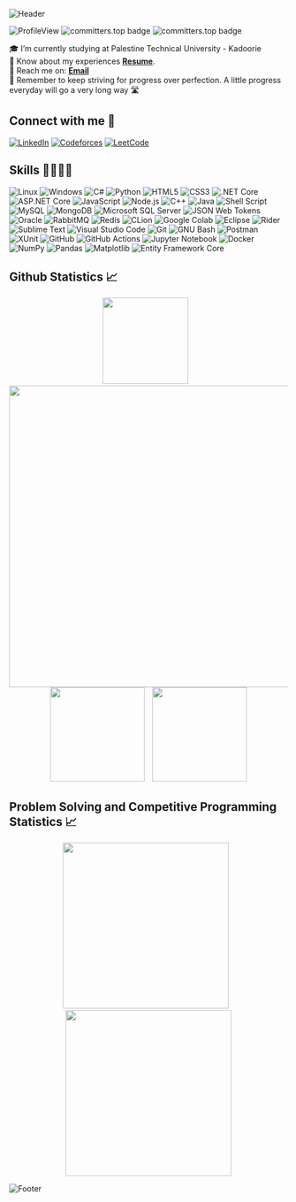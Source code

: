 ![Header](https://capsule-render.vercel.app/api?type=waving&color=gradient&height=222&section=header&text=Hi,%20I'm%20Ahmad%20Alzerei!%20%F0%9F%91%8B&fontSize=45)

![ProfileView](https://komarev.com/ghpvc/?username=Nedal-Esrar&label=Profile%20views&color=blueviolet)
![committers.top badge](https://user-badge.committers.top/palestine_public/Nedal-Esrar.svg)
![committers.top badge](https://user-badge.committers.top/palestine/Nedal-Esrar.svg)

🎓 I’m currently studying at Palestine Technical University - Kadoorie <br />
📄 Know about my experiences **<a href="https://docs.google.com/document/d/1h5Ns32ZC-zQXZbBvYFKVzAolik3elHWmk8LF9GVHJVk/edit?usp=sharing" target="_blank">Resume</a>**. <br />
📩 Reach me on: [**Email**](mailto://nedalesrarahmad@gmail.com) <br />
💬 Remember to keep striving for progress over perfection. A little progress everyday will go a very long way 🛣️

<h2>Connect with me 📨</h2>

[![LinkedIn](https://img.shields.io/badge/LinkedIn-0077B5?style=for-the-badge&logo=linkedin&logoColor=white)](https://linkedin.com/in/nedal-esrar-ahmad)
[![Codeforces](https://img.shields.io/badge/Codeforces-445f9d?style=for-the-badge&logo=Codeforces&logoColor=white)](https://codeforces.com/profile/K0KUSEN)
[![LeetCode](https://img.shields.io/badge/-LeetCode-FFA116?style=for-the-badge&logo=LeetCode&logoColor=black)](https://leetcode.com/u/Nedal-Esrar/)

<h2>Skills 🤹🏻‍♂️💡</h2>

![Linux](https://img.shields.io/badge/Linux-FCC624?style=for-the-badge&logo=linux&logoColor=black)
![Windows](https://img.shields.io/badge/Windows-0078D6?style=for-the-badge&logo=windows&logoColor=white)
![C#](https://img.shields.io/badge/c%23-%23239120.svg?style=for-the-badge&logo=csharp&logoColor=white)
![Python](https://img.shields.io/badge/Python-3776AB?style=for-the-badge&logo=python&logoColor=white)
![HTML5](https://img.shields.io/badge/HTML5-E34F26?style=for-the-badge&logo=html5&logoColor=white)
![CSS3](https://img.shields.io/badge/CSS3-1572B6?style=for-the-badge&logo=css3&logoColor=white)
![.NET Core](https://img.shields.io/badge/.NET%20Core-5C2D91?style=for-the-badge&logo=.net&logoColor=white)
![ASP.NET Core](https://img.shields.io/badge/-ASP.NET%20Core-5C2D91?style=for-the-badge&logo=.net)
![JavaScript](https://img.shields.io/badge/JavaScript-323330?style=for-the-badge&logo=javascript&logoColor=F7DF1E)
![Node.js](https://img.shields.io/badge/Node.js-43853D?style=for-the-badge&logo=node.js&logoColor=white)
![C++](https://img.shields.io/badge/C%2B%2B-00599C?style=for-the-badge&logo=c%2B%2B&logoColor=white)
![Java](https://img.shields.io/badge/Java-ED8B00?style=for-the-badge&logo=openjdk&logoColor=white)
![Shell Script](https://img.shields.io/badge/Shell_Script-121011?style=for-the-badge&logo=gnu-bash&logoColor=white)
![MySQL](https://img.shields.io/badge/MySQL-00000F?style=for-the-badge&logo=mysql&logoColor=white)
![MongoDB](https://img.shields.io/badge/MongoDB-4EA94B?style=for-the-badge&logo=mongodb&logoColor=white)
![Microsoft SQL Server](https://img.shields.io/badge/Microsoft_SQL_Server-CC2927?style=for-the-badge&logo=microsoft-sql-server&logoColor=white)
![JSON Web Tokens](https://img.shields.io/badge/json%20web%20tokens-323330?style=for-the-badge&logo=json-web-tokens&logoColor=pink)
![Oracle](https://img.shields.io/badge/Oracle-F80000?style=for-the-badge&logo=Oracle&logoColor=white)
![RabbitMQ](https://img.shields.io/badge/rabbitmq-%23FF6600.svg?&style=for-the-badge&logo=rabbitmq&logoColor=white)
![Redis](https://img.shields.io/badge/redis-%23DD0031.svg?&style=for-the-badge&logo=redis&logoColor=white)
![CLion](https://img.shields.io/badge/CLion-000000?style=for-the-badge&logo=clion&logoColor=white)
![Google Colab](https://img.shields.io/badge/Colab-F9AB00?style=for-the-badge&logo=googlecolab&color=525252)
![Eclipse](https://img.shields.io/badge/Eclipse-2C2255?style=for-the-badge&logo=eclipse&logoColor=white)
![Rider](https://img.shields.io/badge/Rider-000000?style=for-the-badge&logo=Rider&logoColor=white)
![Sublime Text](https://img.shields.io/badge/sublime_text-%23575757.svg?&style=for-the-badge&logo=sublime-text&logoColor=important)
![Visual Studio Code](https://img.shields.io/badge/Visual_Studio_Code-0078D4?style=for-the-badge&logo=visual%20studio%20code&logoColor=white)
![Git](https://img.shields.io/badge/GIT-E44C30?style=for-the-badge&logo=git&logoColor=white)
![GNU Bash](https://img.shields.io/badge/GNU%20Bash-4EAA25?style=for-the-badge&logo=GNU%20Bash&logoColor=white)
![Postman](https://img.shields.io/badge/Postman-FF6C37?style=for-the-badge&logo=postman&logoColor=white)
![XUnit](https://img.shields.io/badge/-XUnit-5C2D91?style=for-the-badge)
![GitHub](https://img.shields.io/badge/GitHub-%23121011.svg?style=for-the-badge&logo=github&logoColor=white)
![GitHub Actions](https://img.shields.io/badge/github%20actions-%232671E5.svg?style=for-the-badge&logo=githubactions&logoColor=white)
![Jupyter Notebook](https://img.shields.io/badge/jupyter-%23FA0F00.svg?style=for-the-badge&logo=jupyter&logoColor=white)
![Docker](https://img.shields.io/badge/docker-%230db7ed.svg?style=for-the-badge&logo=docker&logoColor=white)
![NumPy](https://img.shields.io/badge/numpy-%23013243.svg?style=for-the-badge&logo=numpy&logoColor=white)
![Pandas](https://img.shields.io/badge/pandas-%23150458.svg?style=for-the-badge&logo=pandas&logoColor=white)
![Matplotlib](https://img.shields.io/badge/Matplotlib-%23000000.svg?style=for-the-badge&logo=Matplotlib&logoColor=black)
![Entity Framework Core](https://img.shields.io/badge/-Entity%20Framework%20Core-5C2D91?style=for-the-badge)


<h2>Github Statistics 📈</h2>
<div align="center">
  <img height=155.7 src="https://github-readme-stats.vercel.app/api/top-langs?username=Nedal-Esrar&layout=compact&theme=radical&hide_border=true" />
    &ensp;
  <img width=545 src="https://github-profile-summary-cards.vercel.app/api/cards/profile-details?username=Nedal-Esrar&theme=radical&hide_border=true" />
  <img height=171 src="https://github-readme-stats.vercel.app/api?username=Nedal-Esrar&theme=radical&hide_border=true" />
    &ensp;
  <img height=171 src="https://github-readme-streak-stats.herokuapp.com/?user=Nedal-Esrar&theme=radical&hide_border=true" />
</div>

<h2>Problem Solving and Competitive Programming Statistics 📈</h2>
  <div align="center">
    <img height=300 src="https://codeforces-readme-stats.vercel.app/api/card?username=K0KUSEN&force_username=true&theme=nord&border_color=#FFF" />
      &ensp;
    <img height=300 src="https://leetcode.card.workers.dev/Nedal-Esrar?theme=nord&font=baloo&extension=activity&border_color=#FFF" />
  </div>

![Footer](https://capsule-render.vercel.app/api?type=waving&color=gradient&height=111&section=footer)
